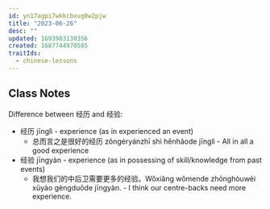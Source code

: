 ```yaml
---
id: yn17agpi7wkkcbxug0w2pjw
title: "2023-06-26"
desc: ""
updated: 1693983130356
created: 1687744970585
traitIds:
  - chinese-lessons
---
```


## Class Notes

Difference between 经历 and 经验:

- 经历 jīnglì - experience (as in experienced an event)
    - 总而言之是很好的经历 zǒngéryánzhī shì hěnhǎode jīnglì - All in all a good experience
- 经验 jīngyàn - experience (as in possessing of skill/knowledge from past events)
    - 我想我们的中后卫需要更多的经验。Wǒxiǎng wǒmende zhōnghòuwèi xūyào gèngduōde jīngyàn. - I think our centre-backs need more experience.